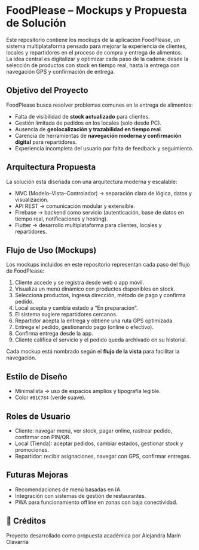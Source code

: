# FoodPlease – Mockups y Propuesta de Solución

Este repositorio contiene los mockups de la aplicación FoodPlease, un sistema multiplataforma pensado para mejorar la experiencia de clientes, locales y repartidores en el proceso de compra y entrega de alimentos.  
La idea central es digitalizar y optimizar cada paso de la cadena: desde la selección de productos con stock en tiempo real, hasta la entrega con navegación GPS y confirmación de entrega.


## Objetivo del Proyecto
FoodPlease busca resolver problemas comunes en la entrega de alimentos:
- Falta de visibilidad de **stock actualizado** para clientes.
- Gestión limitada de pedidos en los locales (solo desde PC).
- Ausencia de **geolocalización y trazabilidad en tiempo real**.
- Carencia de herramientas de **navegación moderna y confirmación digital** para repartidores.
- Experiencia incompleta del usuario por falta de feedback y seguimiento.


##  Arquitectura Propuesta
La solución está diseñada con una arquitectura moderna y escalable:
- MVC (Modelo–Vista–Controlador) → separación clara de lógica, datos y visualización.
- API REST → comunicación modular y extensible.
- Firebase → backend como servicio (autenticación, base de datos en tiempo real, notificaciones y hosting).
- Flutter → desarrollo multiplataforma para clientes, locales y repartidores.


## Flujo de Uso (Mockups)
Los mockups incluidos en este repositorio representan cada paso del flujo de FoodPlease:
1. Cliente accede y se registra desde web o app móvil.  
2. Visualiza un menú dinámico con productos disponibles en stock.  
3. Selecciona productos, ingresa dirección, método de pago y confirma pedido.  
4. Local acepta y cambia estado a “En preparación”.  
5. El sistema sugiere repartidores cercanos.  
6. Repartidor acepta la entrega y obtiene una ruta GPS optimizada.  
7. Entrega el pedido, gestionando pago (online o efectivo).  
8. Confirma entrega desde la app.  
9. Cliente califica el servicio y el pedido queda archivado en su historial.  

Cada mockup está nombrado según el **flujo de la vista** para facilitar la navegación.


## Estilo de Diseño
- Minimalista → uso de espacios amplios y tipografía legible.  
- Color `#81C784` (verde suave).  


## Roles de Usuario

- Cliente: navegar menú, ver stock, pagar online, rastrear pedido, confirmar con PIN/QR.  
- Local (Tienda): aceptar pedidos, cambiar estados, gestionar stock y promociones.  
- Repartidor: recibir asignaciones, navegar con GPS, confirmar entregas.  


## Futuras Mejoras
- Recomendaciones de menú basadas en IA.  
- Integración con sistemas de gestión de restaurantes.  
- PWA para funcionamiento offline en zonas con baja conectividad.  


## 📜 Créditos
Proyecto desarrollado como propuesta académica por Alejandra Marín Olavarría 
